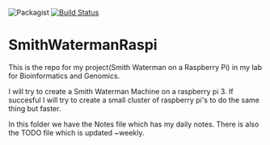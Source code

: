 ![Packagist](https://img.shields.io/badge/C-4.2.1-brightgreen.svg)
[![Build Status](https://travis-ci.com/DackJempsey/SmithWatermanRaspi.svg?branch=master)](https://travis-ci.com/DackJempsey/SmithWatermanRaspi)
# SmithWatermanRaspi
This is the repo for my project(Smith Waterman on a Raspberry Pi) in my lab for Bioinformatics and Genomics.

I will try to create a Smith Waterman Machine on a raspberry pi 3. If succesful I will try to create a small cluster of 
raspberry pi's to do the same thing but faster.

In this folder we have the Notes file which has my daily notes. There is also the TODO file which is updated ~weekly.

